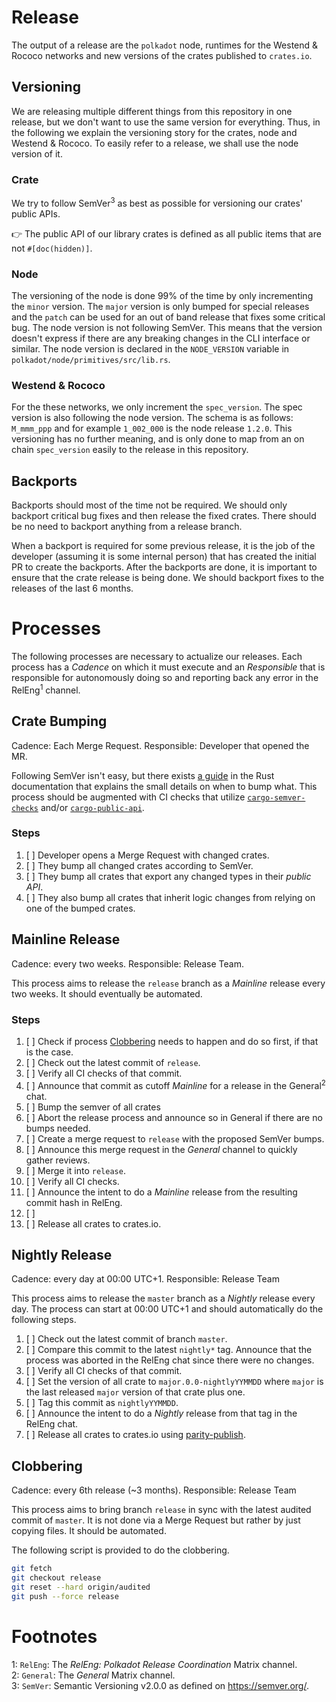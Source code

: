 # Release

The output of a release are the `polkadot` node, runtimes for the Westend & Rococo networks and new versions of the crates published to `crates.io`.

## Versioning

We are releasing multiple different things from this repository in one release, but 
we don't want to use the same version for everything. Thus, in the following we explain
the versioning story for the crates, node and Westend & Rococo. To easily refer to a release, we shall use the node version of it.

### Crate

We try to follow SemVer<sup>3</sup> as best as possible for versioning our crates' public APIs.  

👉 The public API of our library crates is defined as all public items that are not `#[doc(hidden)]`.

### Node

The versioning of the node is done 99% of the time by only incrementing the `minor` version. 
The `major` version is only bumped for special releases and the `patch` can be used for an 
out of band release that fixes some critical bug. The node version is not following SemVer. 
This means that the version doesn't express if there are any breaking changes in the CLI 
interface or similar. The node version is declared in the `NODE_VERSION` variable in 
`polkadot/node/primitives/src/lib.rs`.

### Westend & Rococo

For the these networks, we only increment the `spec_version`. The spec version is also following
the node version. The schema is as follows: `M_mmm_ppp` and for example `1_002_000` is the node release `1.2.0`. This versioning has no further meaning, and is only done to map from an on chain `spec_version` easily to the release in this repository. 

## Backports

Backports should most of the time not be required. We should only backport critical bug fixes and then release the fixed crates. There should be no need to backport anything from a release branch.

When a backport is required for some previous release, it is the job of the developer (assuming it is some internal person) that has created the initial PR to create the backports. After the backports are done, it is important to ensure that the crate release is being done. We should backport fixes to the releases of the last 6 months.

# Processes

The following processes are necessary to actualize our releases. Each process has a *Cadence* on which it must execute and an *Responsible* that is responsible for autonomously doing so and reporting back any error in the RelEng<sup>1</sup> channel.

## Crate Bumping

Cadence: Each Merge Request. Responsible: Developer that opened the MR.

Following SemVer isn't easy, but there exists [a guide](https://doc.rust-lang.org/cargo/reference/semver.html) in the Rust documentation that explains the small details on when to bump what. This process should be augmented with CI checks that utilize [`cargo-semver-checks`](https://github.com/obi1kenobi/cargo-semver-checks) and/or [`cargo-public-api`](https://github.com/Enselic/cargo-public-api).

### Steps

1. [ ] Developer opens a Merge Request with changed crates.
3. [ ] They bump all changed crates according to SemVer.
4. [ ] They bump all crates that export any changed types in their *public API*.
5. [ ] They also bump all crates that inherit logic changes from relying on one of the bumped crates. 

## Mainline Release

Cadence: every two weeks. Responsible: Release Team.

This process aims to release the `release` branch as a *Mainline* release every two weeks. It should eventually be automated.

### Steps

1. [ ] Check if process [Clobbering](#clobbering) needs to happen and do so first, if that is the case.
1. [ ] Check out the latest commit of `release`.
2. [ ] Verify all CI checks of that commit.
3. [ ] Announce that commit as cutoff *Mainline* for a release in the General<sup>2</sup> chat.
4. [ ] Bump the semver of all crates <!-- FAIL-CI: We need some better process here on how to do it exactly -->
5. [ ] Abort the release process and announce so in General if there are no bumps needed.
6. [ ] Create a merge request to `release` with the proposed SemVer bumps.
7. [ ] Announce this merge request in the *General* channel to quickly gather reviews.
8. [ ] Merge it into `release`.
9. [ ] Verify all CI checks.
10. [ ] Announce the intent to do a *Mainline* release from the resulting commit hash in RelEng.
11. [ ] <!-- The release team has internal checklists for QA i think, should we mention this? -->
12. [ ] Release all crates to crates.io.

## Nightly Release

Cadence: every day at 00:00 UTC+1. Responsible: Release Team

This process aims to release the `master` branch as a *Nightly* release every day. The process can start at 00:00 UTC+1 and should automatically do the following steps.

1. [ ] Check out the latest commit of branch `master`.
3. [ ] Compare this commit to the latest `nightly*` tag. Announce that the process was aborted in the RelEng chat since there were no changes.
4. [ ] Verify all CI checks of that commit.
5. [ ] Set the version of all crate to `major.0.0-nightlyYYMMDD` where `major` is the last released `major` version of that crate plus one.
6. [ ] Tag this commit as `nightlyYYMMDD`.
7. [ ] Announce the intent to do a *Nightly* release from that tag in the RelEng chat.
8. [ ] Release all crates to crates.io using [parity-publish](https://github.com/paritytech/parity-publish). <!-- FAIL-CI: I think Morgan fixed that tool so it would only release crates that had changes, or that had one of their transitive dependencies changes. That would help, since otherwise we always push 400 crates or so. -->

## Clobbering

Cadence: every 6th release (~3 months). Responsible: Release Team

This process aims to bring branch `release` in sync with the latest audited commit of `master`. It is not done via a Merge Request but rather by just copying files. It should be automated.

The following script is provided to do the clobbering.

```bash
git fetch
git checkout release
git reset --hard origin/audited
git push --force release
```

# Footnotes

1: `RelEng`: The *RelEng: Polkadot Release Coordination* Matrix channel.  
2: `General`: The *General* Matrix channel.  
3: `SemVer`: Semantic Versioning v2.0.0 as defined on https://semver.org/.
